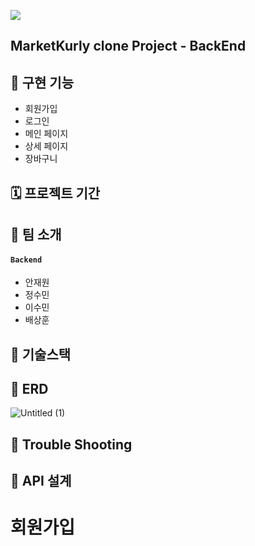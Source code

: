 ![](../../Desktop/Desktop_image/springlogo.png)
## MarketKurly clone Project - BackEnd


## 🍇 구현 기능
* 회원가입
* 로그인
* 메인 페이지
* 상세 페이지
* 장바구니

## 🗓 프로젝트 기간


## 👻 팀 소개
#### `Backend`
- 안재원
- 정수민
- 이수민
- 배상훈

## 📜 기술스택

## 🐳  ERD
![Untitled (1)](https://user-images.githubusercontent.com/110365670/190194717-3f4b02c5-e21d-4842-9a50-5d747dded60a.png)

## 🏹 Trouble Shooting


## 🔨 API 설계 
# 회원가입
